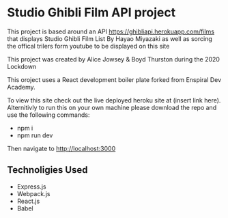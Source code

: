 
# Studio Ghibli Film API project

This project is based around an API <https://ghibliapi.herokuapp.com/films> that displays Studio Ghibli Film List By Hayao Miyazaki as well as sorcing the offical trilers form youtube to be displayed on this site

This project was created by Alice Jowsey & Boyd Thurston during the 2020 Lockdown 

This oroject uses a React development boiler plate forked from Enspiral Dev Academy. 

To view this site check out the live deployed heroku site at (insert link here). Alternitivly to run this on your own machine please download the repo and use the following commands:

- npm i
- npm run dev 

Then navigate to <http://localhost:3000>

## Technoligies Used

- Express.js
- Webpack.js
- React.js
- Babel